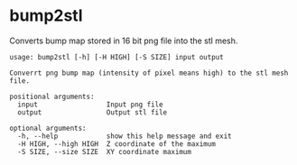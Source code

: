 # bump2stl

Converts bump map stored in 16 bit png file into the stl mesh.

```man
usage: bump2stl [-h] [-H HIGH] [-S SIZE] input output

Converrt png bump map (intensity of pixel means high) to the stl mesh file.

positional arguments:
  input                 Input png file
  output                Output stl file

optional arguments:
  -h, --help            show this help message and exit
  -H HIGH, --high HIGH  Z coordinate of the maximum
  -S SIZE, --size SIZE  XY coordinate maximum
```